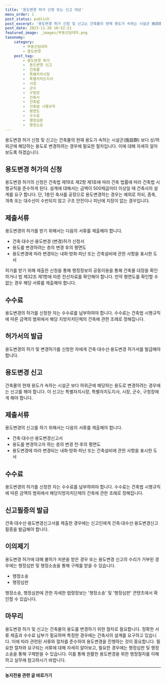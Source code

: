 ```yaml
---
title: '용도변경 허가 신청 또는 신고 대상'
menu_order: 1
post_status: publish
post_excerpt: '용도변경 허가 신청 및 신고는 건축물의 현재 용도가 속하는 시설군 施設群  보다 상 하위군에 해당하는 용도로 변경하려는 경우에 필요한 절차입니다. 이에 대해 자세히 알아보도록 하겠습니다.'
post_date: 2023-11-26 10:52:21
featured_image: _images/부동산임대차.png
taxonomy:
    category:
        - 부동산임대차
        - 용도변경
    post_tag:
        - 용도변경 허가
        -  용도변경 신고
        -  건축물
        -  특별자치시장
        -  특별자치도지사
        -  시장
        -  군수
        -  구청장
        -  건축사
        -  건축법
        -  건축법 시행규칙
        -  평면도
        -  수수료
        -  행정심판
        -  행정소송
---
```



용도변경 허가 신청 및 신고는 건축물의 현재 용도가 속하는 시설군(施設群) 보다 상/하위군에 해당하는 용도로 변경하려는 경우에 필요한 절차입니다. 이에 대해 자세히 알아보도록 하겠습니다.

## 용도변경 허가의 신청

용도변경 허가의 신청은 건축법 제19조 제2항 제1호에 따라 건축 법률에 따라 건축법 시행규칙을 준수하게 된다. 설계에 대해서는 금액이 500제곱미터 이상일 때 건축사의 설계를 요구 합니다. 단, 1층인 축사를 공장으로 용도변경하는 경우는 예외로 하되, 증축, 개축 또는 대수선이 수반되지 않고 구조 안전이나 피난에 지장이 없는 경우입니다. 

## 제출서류

용도변경의 허가를 받기 위해서는 다음의 서류를 제출해야 합니다.

- 건축·대수선·용도변경 (변경)허가 신청서
- 용도를 변경하려는 층의 변경 후의 평면도
- 용도변경에 따라 변경되는 내화·방화·피난 또는 건축설비에 관한 사항을 표시한 도서

허가를 받기 위해 제출한 신청을 통해 행정정보의 공동이용을 통해 건축물 대장을 확인하거나 법 제32조 제1항에 따른 전산자료를 확인해야 합니다. 만약 평면도를 확인할 수 없는 경우 해당 서류를 제출해야 합니다.

## 수수료

용도변경의 허가를 신청한 자는 수수료를 납부하여야 합니다. 수수료는 건축법 시행규칙에 따른 금액의 범위에서 해당 지방자치단체의 건축에 관한 조례로 정해집니다. 

## 허가서의 발급

용도변경의 허가 및 변경허가를 신청한 자에게 건축·대수선·용도변경 허가서를 발급해야 합니다.

## 용도변경 신고

건축물의 현재 용도가 속하는 시설군 보다 하위군에 해당하는 용도로 변경하려는 경우에는 신고를 해야 합니다. 이 신고는 특별자치시장, 특별자치도지사, 시장, 군수, 구청장에게 해야 합니다.

## 제출서류

용도변경의 신고를 하기 위해서는 다음의 서류를 제출해야 합니다.

- 건축·대수선·용도변경신고서
- 용도를 변경하고자 하는 층의 변경 전·후의 평면도
- 용도변경에 따라 변경되는 내화·방화·피난 또는 건축설비에 관한 사항을 표시한 도서

## 수수료

용도변경의 허가를 신청한 자는 수수료를 납부하여야 합니다. 수수료는 건축법 시행규칙에 따른 금액의 범위에서 해당지방자치단체의 건축에 관한 조례로 정해집니다.

## 신고필증의 발급

건축·대수선·용도변경신고서를 제출한 경우에는 신고인에게 건축·대수선·용도변경신고필증을 발급해야 합니다.

## 이의제기

용도변경 허가에 대해 불허가 처분을 받은 경우 또는 용도변경 신고의 수리가 거부된 경우에는 행정심판 및 행정소송을 통해 구제를 받을 수 있습니다.

- 행정소송
- 행정심판

행정소송, 행정심판에 관한 자세한 법령정보는 '행정소송' 및 '행정심판' 콘텐츠에서 확인할 수 있습니다.

## 마무리

용도변경 허가 및 신고는 건축물의 용도를 변경하기 위한 절차로 필요합니다. 정확한 서류 제출과 수수료 납부가 필요하며 특정한 경우에는 건축사의 설계를 요구하고 있습니다. 이에 따라 관련된 서류와 절차를 준수하여 용도변경을 진행하는 것이 중요합니다. 필요한 절차와 요구되는 서류에 대해 자세히 알아보고, 필요한 경우에는 행정심판 및 행정소송을 통해 구제받을 수 있습니다. 이를 통해 원활한 용도변경을 위한 행정절차를 이해하고 실무에 참고하시기 바랍니다.
<!-- wp:separator -->
<hr class="wp-block-separator has-alpha-channel-opacity"/>
<!-- /wp:separator -->

<!-- wp:group {"backgroundColor":"base","layout":{"type":"constrained"}} -->
<div class="wp-block-group has-base-background-color has-background"><!-- wp:paragraph {"align":"center","fontSize":"medium"} -->
<p class="has-text-align-center has-large-font-size"><strong>농지전용 관련 글 바로가기</strong></p>
<!-- /wp:paragraph -->


<!-- wp:latest-posts
{"categories":[{"id":23554,"count":19,"description":"","link":"https://uknowlaw.com/category/%eb%86%8d%ec%a7%80%ec%a0%84%ec%9a%a9/","name":"농지전용","slug":"농지전용","taxonomy":"category","parent":0,"meta":[],"_links":{"self":[{"href":"https://uknowlaw.com/wp-json/wp/v2/categories/23554"}],"collection":[{"href":"https://uknowlaw.com/wp-json/wp/v2/categories"}],"about":[{"href":"https://uknowlaw.com/wp-json/wp/v2/taxonomies/category"}],"wp:post_type":[{"href":"https://uknowlaw.com/wp-json/wp/v2/posts?categories=23554"}],"curies":[{"name":"wp","href":"https://api.w.org/{rel}","templated":true}]}}],"postsToShow":100,"excerptLength":28,"postLayout":"grid","columns":2,"featuredImageAlign":"left","featuredImageSizeSlug":"large","fontSize":"small"} /--></div>
<!-- /wp:group -->